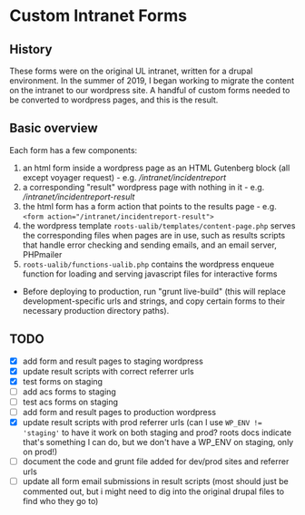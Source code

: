# Custom Intranet Forms

## History

These forms were on the original UL intranet, written for a drupal environment. In the summer of 2019, I began working to migrate the content on the intranet to our wordpress site. A handful of custom forms needed to be converted to wordpress pages, and this is the result.

## Basic overview

Each form has a few components:

1. an html form inside a wordpress page as an HTML Gutenberg block (all except voyager request) - e.g. _/intranet/incidentreport_
1. a corresponding "result" wordpress page with nothing in it - e.g. _/intranet/incidentreport-result_
1. the html form has a form action that points to the results page - e.g. `<form action="/intranet/incidentreport-result">`
1. the wordpress template `roots-ualib/templates/content-page.php` serves the corresponding files when pages are in use, such as results scripts that handle error checking and sending emails, and an email server, PHPmailer
1. `roots-ualib/functions-ualib.php` contains the wordpress enqueue function for loading and serving javascript files for interactive forms 

* Before deploying to production, run "grunt live-build" (this will replace development-specific urls and strings, and copy certain forms to their necessary production directory paths).

## TODO

- [x] add form and result pages to staging wordpress
- [x] update result scripts with correct referrer urls
- [x] test forms on staging
- [ ] add acs forms to staging
- [ ] test acs forms on staging
- [ ] add form and result pages to production wordpress
- [x] update result scripts with prod referrer urls (can I use `WP_ENV != 'staging'` to have it work on both staging and prod? roots docs indicate that's something I can do, but we don't have a WP_ENV on staging, only on prod!) 
- [ ] document the code and grunt file added for dev/prod sites and referrer urls
- [ ] update all form email submissions in result scripts (most should just be commented out, but i might need to dig into the original drupal files to find who they go to)
